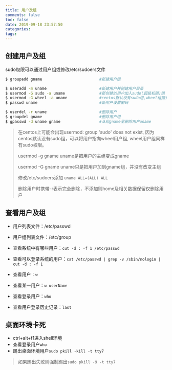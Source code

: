```yaml
---
title: 用户及组
comments: false
toc: false
date: 2019-09-18 23:57:50
categories:
tags:
---
```


## 创建用户及组

sudo权限可以通过用户组或修改/etc/sudoers文件

``` sh
$ groupadd gname                         #新建用户组

$ useradd -m uname                       #新建用户并创建用户目录
$ usermod -G sudo -a uname               #新创建的用户加入sudo(超级权限)组
$ usermod -G wheel -a uname              #centos默认没有sudo组,wheel组拥有sudo权限，可能sudo仍没有权限，则可改变主组到wheel,-G换成-g
$ passwd uname                           #新用户设置密码

$ userdel -r uname                       #删除用户
$ groupdel gname                         #删除用户组
$ gpasswd -d uname gname                 #从组gname里删除用户uname
```
> 在centos上可能会出现usermod: group 'sudo' does not exist,
因为centos默认没有sudo组，可以将用户指向wheel用户组, wheel用户组同样有sudo权限。
>
> usermod -g gname uname是把用户的主组变成gname
>
>usermod -G gname uname只是把用户加到gname组，并没有改变主组
>
>修改/etc/sudoers添加 `uname ALL=(ALL) ALL`
>
> 删除用户时携带-r表示完全删除，不添加则home及相关数据保留仅删除用户


## 查看用户及组

* 用户列表文件：/etc/passwd

* 用户组列表文件：/etc/group

* 查看系统中有哪些用户：`cut -d : -f 1 /etc/passwd`

* 查看可以登录系统的用户：`cat /etc/passwd | grep -v /sbin/nologin | cut -d : -f 1`

* 查看用户：`w`

* 查看某一用户：`w userName`

* 查看登录用户：`who`

* 查看用户登录历史记录：`last`

## 桌面环境卡死

* ctrl+alt+f1进入shell环境
* 查看登录用户`who`
* 踢出桌面环境用户`sudo pkill -kill -t tty7`
> 如果踢出失败则强制踢出`sudo pkill -9 -t tty7`

